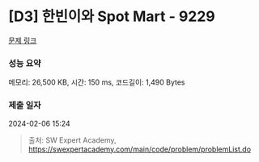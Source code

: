 # [D3] 한빈이와 Spot Mart - 9229 

[문제 링크](https://swexpertacademy.com/main/code/problem/problemDetail.do?contestProbId=AW8Wj7cqbY0DFAXN) 

### 성능 요약

메모리: 26,500 KB, 시간: 150 ms, 코드길이: 1,490 Bytes

### 제출 일자

2024-02-06 15:24



> 출처: SW Expert Academy, https://swexpertacademy.com/main/code/problem/problemList.do